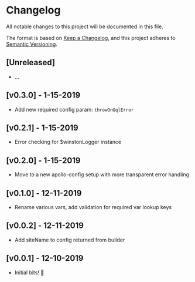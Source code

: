 # Changelog

All notable changes to this project will be documented in this file.

The format is based on [Keep a Changelog](https://keepachangelog.com/en/1.0.0/),
and this project adheres to [Semantic Versioning](https://semver.org/spec/v2.0.0.html).

## [Unreleased]

- ...

## [v0.3.0] - 1-15-2019

- Add new required config param: `throwOnGqlError`

## [v0.2.1] - 1-15-2019

- Error checking for $winstonLogger instance

## [v0.2.0] - 1-15-2019

- Move to a new apollo-config setup with more transparent error handling

## [v0.1.0] - 12-11-2019

- Rename various vars, add validation for required var lookup keys

## [v0.0.2] - 12-11-2019

- Add siteName to config returned from builder

## [v0.0.1] - 12-10-2019

- Initial bits! 🎉
